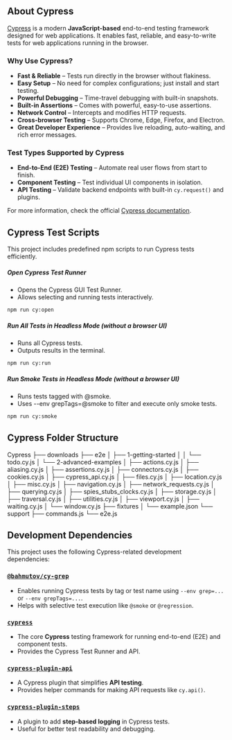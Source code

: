 ## About Cypress

[Cypress](https://www.cypress.io/) is a modern **JavaScript-based** end-to-end testing framework designed for web applications. It enables fast, reliable, and easy-to-write tests for web applications running in the browser.

### Why Use Cypress?
- **Fast & Reliable** – Tests run directly in the browser without flakiness.
- **Easy Setup** – No need for complex configurations; just install and start testing.
- **Powerful Debugging** – Time-travel debugging with built-in snapshots.
- **Built-in Assertions** – Comes with powerful, easy-to-use assertions.
- **Network Control** – Intercepts and modifies HTTP requests.
- **Cross-browser Testing** – Supports Chrome, Edge, Firefox, and Electron.
- **Great Developer Experience** – Provides live reloading, auto-waiting, and rich error messages.

### Test Types Supported by Cypress
- **End-to-End (E2E) Testing** – Automate real user flows from start to finish.
- **Component Testing** – Test individual UI components in isolation.
- **API Testing** – Validate backend endpoints with built-in `cy.request()` and plugins.

For more information, check the official [Cypress documentation](https://docs.cypress.io).

## Cypress Test Scripts

This project includes predefined npm scripts to run Cypress tests efficiently.

##### Open Cypress Test Runner
- Opens the Cypress GUI Test Runner.
- Allows selecting and running tests interactively.
```sh
npm run cy:open
```

##### Run All Tests in Headless Mode (without a browser UI)
- Runs all Cypress tests.
- Outputs results in the terminal.

```sh
npm run cy:run
```

##### Run Smoke Tests in Headless Mode (without a browser UI)
- Runs tests tagged with @smoke.
- Uses --env grepTags=@smoke to filter and execute only smoke tests.

```sh
npm run cy:smoke
```

## Cypress Folder Structure
Cypress
├── downloads
├── e2e
│   ├── 1-getting-started
│   │   └── todo.cy.js
│   └── 2-advanced-examples
│       ├── actions.cy.js
│       ├── aliasing.cy.js
│       ├── assertions.cy.js
│       ├── connectors.cy.js
│       ├── cookies.cy.js
│       ├── cypress_api.cy.js
│       ├── files.cy.js
│       ├── location.cy.js
│       ├── misc.cy.js
│       ├── navigation.cy.js
│       ├── network_requests.cy.js
│       ├── querying.cy.js
│       ├── spies_stubs_clocks.cy.js
│       ├── storage.cy.js
│       ├── traversal.cy.js
│       ├── utilities.cy.js
│       ├── viewport.cy.js
│       ├── waiting.cy.js
│       └── window.cy.js
├── fixtures
│   └── example.json
└── support
    ├── commands.js
    └── e2e.js

## Development Dependencies

This project uses the following Cypress-related development dependencies:

### [`@bahmutov/cy-grep`](https://github.com/bahmutov/cy-grep)
- Enables running Cypress tests by tag or test name using `--env grep=...` or `--env grepTags=...`.
- Helps with selective test execution like `@smoke` or `@regression`.

### [`cypress`](https://www.npmjs.com/package/cypress)
- The core **Cypress** testing framework for running end-to-end (E2E) and component tests.
- Provides the Cypress Test Runner and API.

### [`cypress-plugin-api`](https://www.npmjs.com/package/cypress-plugin-api)
- A Cypress plugin that simplifies **API testing**.
- Provides helper commands for making API requests like `cy.api()`.

### [`cypress-plugin-steps`](https://github.com/Titaniumnetwork-dev/cypress-plugin-steps)
- A plugin to add **step-based logging** in Cypress tests.
- Useful for better test readability and debugging.